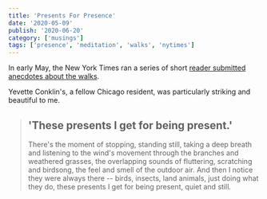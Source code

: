 ```yaml
---
title: 'Presents For Presence'
date: '2020-05-09'
publish: '2020-06-20'
category: ['musings']
tags: ['presence', 'meditation', 'walks', 'nytimes']
---
```


In early May, the New York Times ran a series of short [reader submitted anecdotes about the walks](https://www.nytimes.com/2020/05/08/learning/do-you-enjoy-going-on-a-walk-especially-now.html).

Yevette Conklin's, a fellow Chicago resident, was particularly striking and beautiful to me.

> ## 'These presents I get for being present.'
>
> There's the moment of stopping, standing still, taking a deep breath and listening to the wind's movement through the branches and weathered grasses, the overlapping sounds of fluttering, scratching and birdsong, the feel and smell of the outdoor air. And then I notice they were always there -- birds, insects, land animals, just doing what they do, these presents I get for being present, quiet and still.
